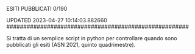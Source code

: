 ESITI PUBBLICATI 0/190 

UPDATED 2023-04-27 10:14:03.882660
######################################################

Si tratta di un semplice script in python per controllare quando sono pubblicati gli esiti (ASN 2021, quinto quadrimestre).

